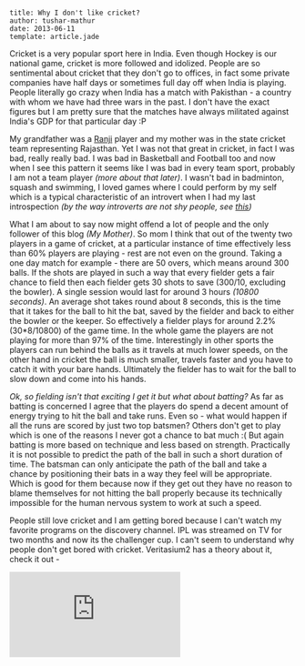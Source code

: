 ```metadata
	
title: Why I don't like cricket?
author: tushar-mathur
date: 2013-06-11
template: article.jade
```
Cricket is a very popular sport here in India. Even though Hockey is our national game, cricket is more followed and idolized. People are so sentimental about cricket that they don't go to offices, in fact some private companies have half days or sometimes full day off when India is playing. People literally go crazy when India has a match with Pakisthan - a country with whom we have had three wars in the past. I don't have the exact figures but I am pretty sure that the matches have always militated against India's GDP for that particular day :P

My grandfather was a [Ranji](http://en.wikipedia.org/wiki/Ranji_Trophy) player and my mother was in the state cricket team representing Rajasthan. Yet I was not that great in cricket, in fact I was bad, really really bad. I was bad in Basketball and Football too and now when I see this pattern it seems like I was bad in every team sport, probably I am not a team player *(more about that later)*. I wasn't bad in badminton, squash and swimming, I loved games where I could perform by my self which is a typical characteristic of an introvert when I had my last introspection *(by the way introverts are not shy people, see [this](http://www.youtube.com/watch?v=c0KYU2j0TM4))*

What I am about to say now might offend a lot of people and the only follower of this blog *(My Mother)*. So mom I think that out of the twenty two players in a game of cricket, at a particular instance of time effectively less than 60% players are playing - rest are not even on the ground. Taking a one day match for example - there are 50 overs, which means around 300 balls. If the shots are played in such a way that every fielder gets a fair chance to field then each fielder gets 30 shots to save (300/10, excluding the bowler). A single session would last for around 3 hours *(10800 seconds)*. An average shot takes round about 8 seconds, this is the time that it takes for the ball to hit the bat, saved by the fielder and back to either the bowler or the keeper. So effectively a fielder plays for around 2.2% (30*8/10800) of the game time. In the whole game the players are not playing for more than 97% of the time. Interestingly in other sports the players can run behind the balls as it travels at much lower speeds, on the other hand in cricket the ball is much smaller, travels faster and you have to catch it with your bare hands. Ultimately the fielder has to wait for the ball to slow down and come into his hands.

*Ok, so fielding isn't that exciting I get it but what about batting?* As far as batting is concerned I agree that the players do spend a decent amount of energy trying to hit the ball and take runs. Even so - what would happen if all the runs are scored by just two top batsmen? Others don't get to play which is one of the reasons I never got a chance to bat much :(
But again batting is more based on technique and less based on strength. Practically it is not possible to predict the path of the ball in such a short duration of time. The batsman can only anticipate the path of the ball and take a chance by positioning their bats in a way they feel will be appropriate. Which is good for them because now if they get out they have no reason to blame themselves for not hitting the ball properly because its technically impossible for the human nervous system to work at such a speed.

People still love cricket and I am getting bored because I can't watch my favorite programs on the discovery channel. IPL was streamed on TV for two months and now its the challenger cup. I can't seem to understand why people don't get bored with cricket. Veritasium2 has a theory about it, check it out -

<iframe class='youtube' src="http://www.youtube.com/embed/vCKUewZEBFM" frameborder="0" allowfullscreen></iframe>